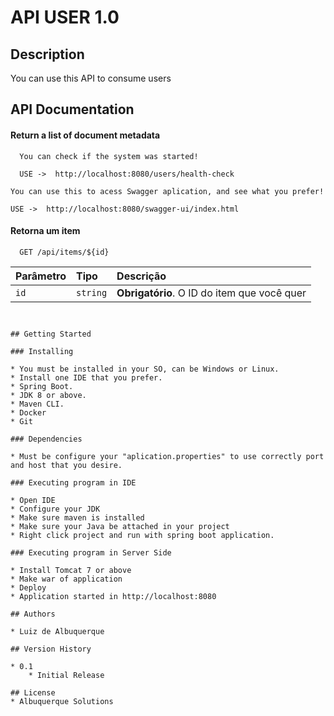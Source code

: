 # API USER 1.0

## Description

You can use this API to consume users

## API Documentation

#### Return a list of document metadata

```http
  You can check if the system was started!
  
  USE ->  http://localhost:8080/users/health-check
```

  ```http
  You can use this to acess Swagger aplication, and see what you prefer!
  
  USE ->  http://localhost:8080/swagger-ui/index.html
  
```

#### Retorna um item

```http
  GET /api/items/${id}
```

| Parâmetro   | Tipo       | Descrição                                   |
| :---------- | :--------- | :------------------------------------------ |
| `id`      | `string` | **Obrigatório**. O ID do item que você quer |

```http


## Getting Started

### Installing

* You must be installed in your SO, can be Windows or Linux.
* Install one IDE that you prefer.
* Spring Boot.
* JDK 8 or above.
* Maven CLI.
* Docker 
* Git

### Dependencies

* Must be configure your "aplication.properties" to use correctly port and host that you desire.

### Executing program in IDE

* Open IDE
* Configure your JDK
* Make sure maven is installed
* Make sure your Java be attached in your project 
* Right click project and run with spring boot application.

### Executing program in Server Side

* Install Tomcat 7 or above
* Make war of application
* Deploy
* Application started in http://localhost:8080

## Authors

* Luiz de Albuquerque

## Version History

* 0.1
    * Initial Release

## License
* Albuquerque Solutions 


